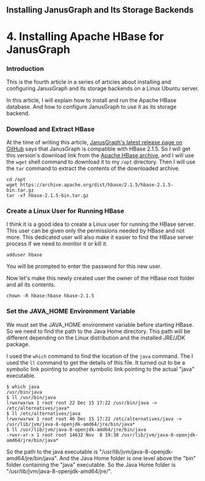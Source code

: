 ## Installing JanusGraph and Its Storage Backends

# 4. Installing Apache HBase for JanusGraph

### Introduction

This is the fourth article in a series of articles about installing and configuring JanusGraph and its storage backends on a Linux Ubuntu server.

In this article, I will explain how to install and run the Apache HBase database. And how to configure JanusGraph to use it as its storage backend.

### Download and Extract HBase

At the time of writing this article, [JanusGraph's latest release page on GitHub](https://github.com/JanusGraph/janusgraph/releases/latest) says that JanusGraph is compatible with HBase 2.1.5. So I will get this version's download link from the [Apache HBase archive](https://archive.apache.org/dist/hbase/), and I will use the `wget` shell command to download it to my `/opt` directory. Then I will use the `tar` command to extract the contents of the downloaded archive.

```shell
cd /opt
wget https://archive.apache.org/dist/hbase/2.1.5/hbase-2.1.5-bin.tar.gz
tar -xf hbase-2.1.5-bin.tar.gz
```

### Create a Linux User for Running HBase

I think it is a good idea to create a Linux user for running the HBase server. This user can be given only the permissions needed by HBase and not more. This dedicated user will also make it easier to find the HBase server process if we need to monitor it or kill it.

```shell
adduser hbase
```

You will be prompted to enter the password for this new user.

Now let's make this newly created user the owner of the HBase root folder and all its contents.

```shell
chown -R hbase:hbase hbase-2.1.5
```

### Set the JAVA_HOME Environment Variable

We must set the JAVA_HOME environment variable before starting HBase. So we need to find the path to the Java Home directory. This path will be different depending on the Linux distribution and the installed JRE/JDK package.

I used the `which` command to find the location of the `java` command. The I used the `ll` command to get the details of this file. It turned out to be a symbolic link pointing to another symbolic link pointing to the actual "java" executable.

```
$ which java
/usr/bin/java
$ ll /usr/bin/java
lrwxrwxrwx 1 root root 22 Dec 15 17:22 /usr/bin/java -> /etc/alternatives/java*
$ ll /etc/alternatives/java
lrwxrwxrwx 1 root root 46 Dec 15 17:22 /etc/alternatives/java -> /usr/lib/jvm/java-8-openjdk-amd64/jre/bin/java*
$ ll /usr/lib/jvm/java-8-openjdk-amd64/jre/bin/java
-rwxr-xr-x 1 root root 14632 Nov  8 19:38 /usr/lib/jvm/java-8-openjdk-amd64/jre/bin/java*
```

So the path to the java executable is "/usr/lib/jvm/java-8-openjdk-amd64/jre/bin/java". And the Java Home folder is one level above the "bin" folder containing the "java" executable. So the Java Home folder is "/usr/lib/jvm/java-8-openjdk-amd64/jre/".
